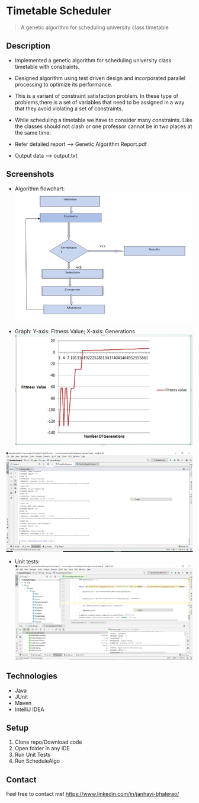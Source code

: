 # Timetable Scheduler
> A genetic algorithm for scheduling university class timetable 

## Description
- Implemented a genetic algorithm for scheduling university class timetable with constraints.
- Designed algorithm using test driven design and incorporated parallel processing to optimize its performance.
- This is a variant of constraint satisfaction problem. In these type of problems,there is a set of variables that need to be assigned in a way that they avoid violating a set of constraints.
- While scheduling a timetable we have to consider many constraints. Like the classes should not clash or one professor cannot be in two places at the same time.

- Refer detailed report --> Genetic Algorithm Report.pdf
- Output data --> output.txt
## Screenshots
- Algorithm flowchart:
![Example screenshot](./img1.png)

- Graph: Y-axis: Fitness Value; X-axis: Generations
![Example screenshot](./img2.png)

![Example screenshot](./img3.png)

- Unit tests:
![Example screenshot](./img4.png)

## Technologies
- Java
- JUnit
- Maven
- IntelliJ IDEA

## Setup
1.    Clone repo/Download code
2.    Open folder in any IDE
3.    Run Unit Tests
4.    Run ScheduleAlgo 

## Contact
Feel free to contact me!
https://www.linkedin.com/in/janhavi-bhalerao/
